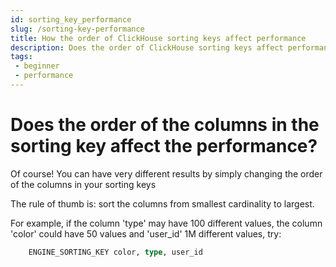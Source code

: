 ```yaml
---
id: sorting_key_performance
slug: /sorting-key-performance
title: How the order of ClickHouse sorting keys affect performance
description: Does the order of ClickHouse sorting keys affect performance? Read this to learn the answer.
tags: 
 - beginner
 - performance
---
```


# Does the order of the columns in the sorting key affect the performance?

Of course! You can have very different results by simply changing the order of the columns in your sorting keys

The rule of thumb is: sort the columns from smallest cardinality to largest.

For example, if the column 'type' may have 100 different values, the column 'color' could have 50 values and 'user_id' 1M different values, try:

``` sql
    ENGINE_SORTING_KEY color, type, user_id
```
